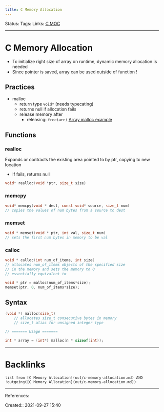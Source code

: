 ```yaml
---
title: C Memory Allocation
---
```

Status: 
Tags: 
Links: [C MOC](out/c-moc.md)
___
# C Memory Allocation
- To initialize right size of array on runtime, dynamic memory allocation is needed
- Since pointer is saved, array can be used outside of function !
## Practices
- malloc
	- return type `void*` (needs typecating)
	- returns null if allocation fails
	- release memory after
		- releasing: `free(arr)`
		[Array malloc example](https://replit.com/@JohnReyes08/VirtualSubduedTexts#main.c:5:1)
## Functions

### realloc
Expands or contracts the existing area pointed to by ptr, copying to new location
- If fails, returns null

```c
void* realloc(void *ptr, size_t size) 
```
### memcpy
```c
void* memcpy(void * dest, const void* source, size_t num) 
// copies the values of num bytes from a source to dest
```
### memset

```c
void * memset(void * ptr, int val, size_t num) 
// sets the first num bytes in memory to be val
```
### calloc

```c
void * calloc(int num_of_items, int size) 
// allocates num_of_items objects of the specified size
// in the memory and sets the memory to 0 
// essentially equivalent to 

void * ptr = malloc(num_of_items*size);
memset(ptr, 0, num_of_items*size); 
```
## Syntax
```c
(void *) malloc(size_t) 
	// allocates size_t consecutive bytes in memory
	// size_t alias for unsigned integer type 

// ======= Usage =======

int * array = (int*) malloc(n * sizeof(int));
```
___
# Backlinks
```dataview
list from [C Memory Allocation](out/c-memory-allocation.md) AND !outgoing([C Memory Allocation](out/c-memory-allocation.md))
```
___
References:

Created:: 2021-09-27 15:40
